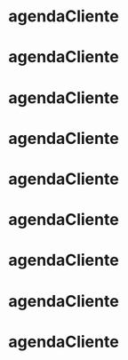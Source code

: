 # agendaCliente
# agendaCliente
# agendaCliente
# agendaCliente
# agendaCliente
# agendaCliente
# agendaCliente
# agendaCliente
# agendaCliente
